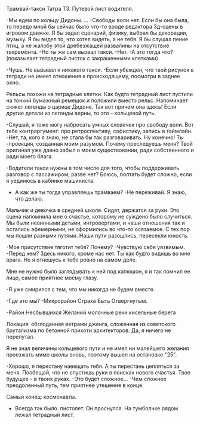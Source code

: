 Трамвай-такси Татра Т3. Путевой лист водителя.


-Мы едем по кольцу Дидоны.
...
-Свободы воли нет. Если бы она была, то передо мной бы сейчас было что-то вроде редактора 3д-сцены в игровом движке. Я бы задал сценарий, физику, выбрал бы декорации, музыку. Я бы видел то, что хотел видеть, а не тебя. Я бы слушал пение птиц, а не жалобу этой дребезжащей развалины на отсутствие техремонта. 
-Но ты же сам вызвал такси.
-Нет.
-А это тогда что? (показывает тетрадный листок с закрашенными клетками)

-Чушь. Не вызывал я никакого такси.
-Если убежден, что твой рисунок в тетради не имеет отношения к происходящему, посмотри в заднее окно.

Рельсы похожи на тетрадные клетки. Как будто тетрадный лист пустили на тонкий бумажный ремешок и положили вместо рельс. Напоминает сюжет легенды о царице Дидоне. Так вот причем она здесь! Если другие детали из легенды верны, то это - кольцевой путь.

-Слушай, я тоже могу набросать умных словечек про свободу воли. Вот тебе контраргумент: про ретроспективу, софистику, запись в таймлайн.
-Нет, та, кого я знаю, не стала бы так разговаривать. Ну конечно! Ты -проекция, созданная моим разумом. Почему преследуешь меня? Твой оригинал уже давно забыл о моем существовании, ради собственного и ради моего блага. 

-Водители такси нужны в том числе для того, чтобы поддерживать разговор с пассажиром, разве нет? Боюсь, болтать будет сложно, если я уединюсь в кабинке машиниста.
- А как же ты тогда управляешь трамваем?
-Не переживай. Я знаю, что делаю.

Мальчик и девочка в средней школе. Сидят, держатся за руки. Это сцена напомнила мне о счастье, которому не суждено было случиться. Мы были невинными детьми, интровертами, и наши отношения так и остались эфемерными, не оформились во что-то осязаемое. С тех пор мы пошли разными путями. Наши пути разошлись, пересекли юность.

-Мое присутствие тяготит тебя? Почему?
-Чувствую себя уязвимым.
-Перед кем? Здесь никого, кроме нас нет. Ты как будто видишь во мне врага. Но я отношусь к тебе ровно на самом деле.


Мне не нужно было заглядывать к ней под капюшон, я и так помнил ее лицо, самое приятное моему глазу.

-Я уже смирился с тем, что мы никогда не будем вместе. 

-Где это мы?
-Микрорайон Страха Быть Отвергнутым.

-Район Несбывшихся Желаний
молочные реки кисельные берега

Локация: обглоданная ветрами дженга, сложенная из советского брутализма по бетонной прихоти архитекторов. Да, я ничего не перепутал.

Я не знал величины кольцевого пути и не имел ни малейшего желания проезжать мимо школы вновь, поэтому вышел на остановке "25".

-Хорошо, я перестану навещать тебя. А ты перестань цепляться за меня. Пообещай, что не опустишь руки в поисках нового счастья. Твое будущее - в твоих руках.
-Это будет сложное...
-Чем сложнее преодоленный путь, тем приятнее утешение в конце.

Самый конец: космонавты.

- Всегда так было.
пистолет.
Он проснулся. На тумболчке рядом лежал тетрадный лист.